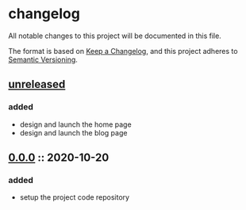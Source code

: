 # changelog

All notable changes to this project will be documented in this file.

The format is based on [Keep a Changelog][changelog],
and this project adheres to [Semantic Versioning][semver].

## [unreleased]

### added

- design and launch the home page
- design and launch the blog page

## [0.0.0] :: 2020-10-20

### added

- setup the project code repository

[0.0.0]: https://github.com/apticity/apticity/releases/tag/0.0.0 '0.0.0'
[changelog]: https://keepachangelog.com/en/1.0.0 'keep a changelog'
[semver]: https://semver.org/spec/v2.0.0.html 'semantic versioning'
[unreleased]: https://github.com/apticity/apticity/tree/main 'unreleased'
